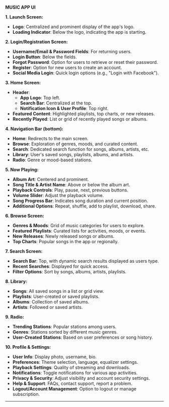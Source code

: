 **MUSIC APP UI**

**1. Launch Screen:**
- **Logo**: Centralized and prominent display of the app's logo.
- **Loading Indicator**: Below the logo, indicating the app is starting.

**2. Login/Registration Screen:**
- **Username/Email & Password Fields**: For returning users.
- **Login Button**: Below the fields.
- **Forgot Password**: Option for users to retrieve or reset their password.
- **Register**: Option for new users to create an account.
- **Social Media Login**: Quick login options (e.g., "Login with Facebook").

**3. Home Screen:**
- **Header**:
  - **App Logo**: Top left.
  - **Search Bar**: Centralized at the top.
  - **Notification Icon & User Profile**: Top right.
- **Featured Content**: Highlighted playlists, top charts, or new releases.
- **Recently Played**: List or grid of recently played songs or albums.

**4. Navigation Bar (bottom):**
- **Home**: Redirects to the main screen.
- **Browse**: Exploration of genres, moods, and curated content.
- **Search**: Dedicated search function for songs, albums, artists, etc.
- **Library**: User's saved songs, playlists, albums, and artists.
- **Radio**: Genre or mood-based stations.

**5. Now Playing:**
- **Album Art**: Centered and prominent.
- **Song Title & Artist Name**: Above or below the album art.
- **Playback Controls**: Play, pause, next, previous buttons.
- **Volume Slider**: Adjust the playback volume.
- **Song Progress Bar**: Indicates song duration and current position.
- **Additional Options**: Repeat, shuffle, add to playlist, download, share.

**6. Browse Screen:**
- **Genres & Moods**: Grid of music categories for users to explore.
- **Featured Playlists**: Curated lists for activities, moods, or events.
- **New Releases**: Newly released songs or albums.
- **Top Charts**: Popular songs in the app or regionally.

**7. Search Screen:**
- **Search Bar**: Top, with dynamic search results displayed as users type.
- **Recent Searches**: Displayed for quick access.
- **Filter Options**: Sort by songs, albums, artists, playlists.

**8. Library:**
- **Songs**: All saved songs in a list or grid view.
- **Playlists**: User-created or saved playlists.
- **Albums**: Collection of saved albums.
- **Artists**: Followed or saved artists.

**9. Radio:**
- **Trending Stations**: Popular stations among users.
- **Genres**: Stations sorted by different music genres.
- **User-Created Stations**: Based on user preferences or song history.

**10. Profile & Settings:**
- **User Info**: Display photo, username, bio.
- **Preferences**: Theme selection, language, equalizer settings.
- **Playback Settings**: Quality of streaming and downloads.
- **Notifications**: Toggle notifications for various app activities.
- **Privacy & Security**: Adjust visibility and account security settings.
- **Help & Support**: FAQs, contact support, report a problem.
- **Logout/Account Management**: Option to logout or manage subscription.

---

